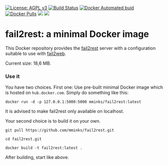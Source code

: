 [uri_license]: http://www.gnu.org/licenses/agpl.html
[uri_license_image]: https://img.shields.io/badge/License-AGPL%20v3-blue.svg

[![License: AGPL v3][uri_license_image]][uri_license]
[![Build Status](https://travis-ci.org/Monogramm/docker-fail2rest.svg)](https://travis-ci.org/Monogramm/docker-fail2rest)
[![Docker Automated buid](https://img.shields.io/docker/cloud/build/monogramm/docker-fail2rest.svg)](https://hub.docker.com/r/monogramm/docker-fail2rest/)
[![Docker Pulls](https://img.shields.io/docker/pulls/monogramm/docker-fail2rest.svg)](https://hub.docker.com/r/monogramm/docker-fail2rest/)
[![](https://images.microbadger.com/badges/version/monogramm/docker-fail2rest.svg)](https://microbadger.com/images/monogramm/docker-fail2rest)
[![](https://images.microbadger.com/badges/image/monogramm/docker-fail2rest.svg)](https://microbadger.com/images/monogramm/docker-fail2rest)

# fail2rest: a minimal Docker image

This Docker repository provides the [fail2rest](https://github.com/Sean-Der/fail2rest) server with a configuration suitable to use with [fail2web](https://github.com/Sean-Der/fail2web).

Current size: 18,6 MB.

### Use it

You have two choices. First one: Use pre-built minimal Docker image which is hosted on `hub.docker.com`. Simply do something like this:

```
docker run -d -p 127.0.0.1:5000:5000 mminks/fail2rest:latest
```

It is advised to make fail2rest only available on localhost.

Your second choice is to build it on your own.

```
git pull https://github.com/mminks/fail2rest.git

cd fail2rest.git

docker build -t fail2rest:latest . 
```

After building, start like above.
